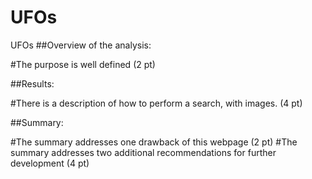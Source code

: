 # UFOs
UFOs
##Overview of the analysis:

#The purpose is well defined (2 pt)

##Results:

#There is a description of how to perform a search, with images. (4 pt)

##Summary:

#The summary addresses one drawback of this webpage (2 pt)
#The summary addresses two additional recommendations for further development (4 pt)
